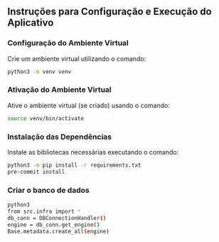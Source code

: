 ## Instruções para Configuração e Execução do Aplicativo

### Configuração do Ambiente Virtual

Crie um ambiente virtual utilizando o comando: 
   
```bash
python3 -m venv venv
```

### Ativação do Ambiente Virtual

Ative o ambiente virtual (se criado) usando o comando: 

```bash
source venv/bin/activate
```

### Instalação das Dependências

Instale as bibliotecas necessárias executando o comando: 

```bash
python3 -m pip install -r requirements.txt
pre-commit install
```

### Criar o banco de dados
```bash
python3
from src.infra import *
db_conn = DBConnectionHandler()
engine = db_conn.get_engine()
Base.metadata.create_all(engine)
```